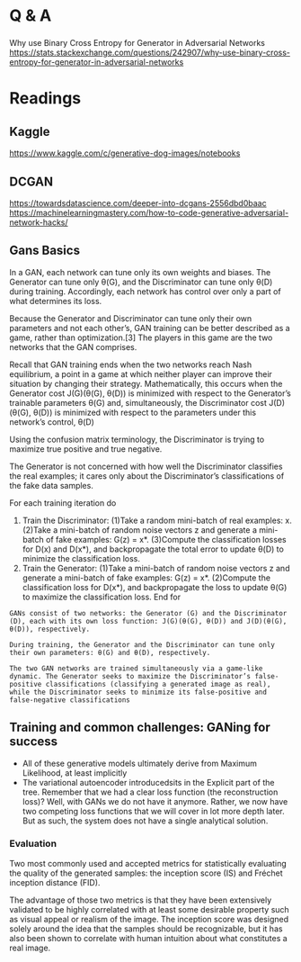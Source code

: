 



# Q & A

###
Why use Binary Cross Entropy for Generator in Adversarial Networks
https://stats.stackexchange.com/questions/242907/why-use-binary-cross-entropy-for-generator-in-adversarial-networks


# Readings
## Kaggle
https://www.kaggle.com/c/generative-dog-images/notebooks

## DCGAN
https://towardsdatascience.com/deeper-into-dcgans-2556dbd0baac
https://machinelearningmastery.com/how-to-code-generative-adversarial-network-hacks/


## Gans Basics
In a GAN, each network can tune only its own weights and biases. The Generator can tune only θ(G), and the Discriminator can tune only θ(D) during training. Accordingly, each network has control over only a part of what determines its loss.

Because the Generator and Discriminator can tune only their own parameters and not each other’s, GAN training can be better described as a game, rather than optimization.[3] The players in this game are the two networks that the GAN comprises.

Recall that GAN training ends when the two networks reach Nash equilibrium, a point in a game at which neither player can improve their situation by changing their strategy. Mathematically, this occurs when the Generator cost J(G)(θ(G), θ(D)) is minimized with respect to the Generator’s trainable parameters θ(G) and, simultaneously, the Discriminator cost J(D)(θ(G), θ(D)) is minimized with respect to the parameters under this network’s control, θ(D)

Using the confusion matrix terminology, the Discriminator is trying to maximize true positive and true negative.

The Generator is not concerned with how well the Discriminator classifies the real examples; it cares only about the Discriminator’s classifications of the fake data samples.

For each training iteration do
  1. Train the Discriminator:
     (1)Take a random mini-batch of real examples: x.
     (2)Take a mini-batch of random noise vectors z and generate a mini-batch of fake examples: G(z) = x*.
     (3)Compute the classification losses for D(x) and D(x*), and backpropagate the total error to update θ(D) to minimize the classification loss.
  2. Train the Generator:
    (1)Take a mini-batch of random noise vectors z and generate a mini-batch of fake examples: G(z) = x*.
    (2)Compute the classification loss for D(x*), and backpropagate the loss to update θ(G) to maximize the classification loss.
End for

```
GANs consist of two networks: the Generator (G) and the Discriminator (D), each with its own loss function: J(G)(θ(G), θ(D)) and J(D)(θ(G), θ(D)), respectively.

During training, the Generator and the Discriminator can tune only their own parameters: θ(G) and θ(D), respectively.

The two GAN networks are trained simultaneously via a game-like dynamic. The Generator seeks to maximize the Discriminator’s false-positive classifications (classifying a generated image as real), while the Discriminator seeks to minimize its false-positive and false-negative classifications
```

## Training and common challenges: GANing for success

- All of these generative models ultimately derive from Maximum Likelihood, at least implicitly
- The variational autoencoder introducedsits in the Explicit part of the tree. Remember that we had a clear loss function (the reconstruction loss)? Well, with GANs we do not have it anymore. Rather, we now have two competing loss functions that we will cover in lot more depth later. But as such, the system does not have a single analytical solution.

### Evaluation
Two most commonly used and accepted metrics for statistically evaluating the quality of the generated samples: the inception score (IS) and Fréchet inception distance (FID).

The advantage of those two metrics is that they have been extensively validated to be highly correlated with at least some desirable property such as visual appeal or realism of the image. The inception score was designed solely around the idea that the samples should be recognizable, but it has also been shown to correlate with human intuition about what constitutes a real image.


